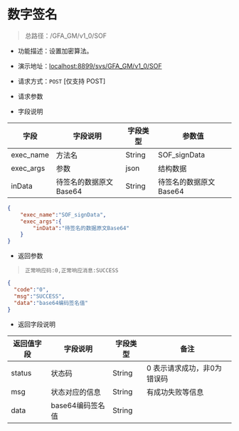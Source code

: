 # 数字签名 


> 总路径：/GFA_GM/v1_0/SOF

* 功能描述：设置加密算法。
* 演示地址：[localhost:8899/svs/GFA_GM/v1_0/SOF](localhost:8899/svs/GFA_GM/v1_0/SOF)
* 请求方式：`POST` [仅支持 POST]

* 请求参数 

* 字段说明

|字段|字段说明|字段类型|参数值|
|---|---|---|---|
|exec_name|方法名|String|SOF_signData|
|exec_args|参数|json|结构数据|
|inData|待签名的数据原文Base64|String|待签名的数据原文Base64|

``` json
{
    "exec_name":"SOF_signData",
    "exec_args":{
        "inData":"待签名的数据原文Base64"
    }
}
```

* 返回参数
>` 正常响应码:0,正常响应消息:SUCCESS `

``` json
{
  "code":"0",
  "msg":"SUCCESS",
  "data":"base64编码签名值"
}
```

* 返回字段说明

|返回值字段|字段说明|字段类型|备注|
|---|---|---|---|
|status|状态码|String|0 表示请求成功，非0为错误码|
|msg|状态对应的信息|String|有成功失败等信息|
|data|base64编码签名值|String||








